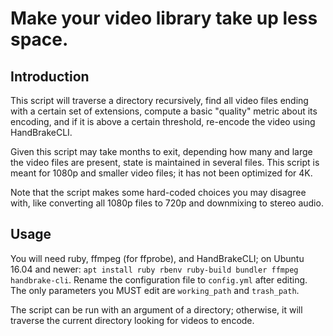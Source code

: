 Make your video library take up less space.
===========================================

Introduction
------------

This script will traverse a directory recursively, find all video files ending with a certain set of extensions, compute a basic "quality" metric about its encoding, and if it is above a certain threshold, re-encode the video using HandBrakeCLI.

Given this script may take months to exit, depending how many and large the video files are present, state is maintained in several files. This script is meant for 1080p and smaller video files; it has not been optimized for 4K.

Note that the script makes some hard-coded choices you may disagree with, like converting all 1080p files to 720p and downmixing to stereo audio.

Usage
-----

You will need ruby, ffmpeg (for ffprobe), and HandBrakeCLI; on Ubuntu 16.04 and newer: `apt install ruby rbenv ruby-build bundler ffmpeg handbrake-cli`. Rename the configuration file to `config.yml` after editing. The only parameters you MUST edit are `working_path` and `trash_path`.

The script can be run with an argument of a directory; otherwise, it will traverse the current directory looking for videos to encode.
